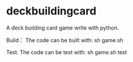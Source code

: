 # deckbuildingcard
A deck building card game write with python.

Build：
  The code can be built with:
  sh game.sh
  
Test:
  The code can be test with:
  sh game.sh test
